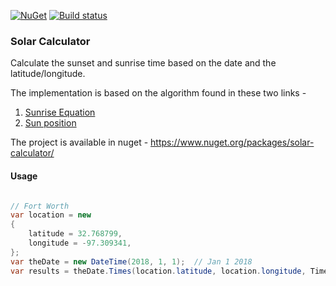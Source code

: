 [![NuGet](https://img.shields.io/nuget/v/FeatureToggle.svg)](https://www.nuget.org/packages/solar-calculator/)
[![Build status](https://ci.appveyor.com/api/projects/status/15ksq277kalcdou5?svg=true)](https://ci.appveyor.com/project/ra1han/solar-calculator)

### Solar Calculator
Calculate the sunset and sunrise time based on the date and the latitude/longitude.

The implementation is based on the algorithm found in these two links -
1. [Sunrise Equation](https://en.wikipedia.org/wiki/Sunrise_equation)
2. [Sun position](http://aa.quae.nl/en/reken/zonpositie.html)

The project is available in nuget - https://www.nuget.org/packages/solar-calculator/

#### Usage
```csharp

// Fort Worth
var location = new
{
	latitude = 32.768799,
	longitude = -97.309341,
};
var theDate = new DateTime(2018, 1, 1);  // Jan 1 2018          
var results = theDate.Times(location.latitude, location.longitude, TimeSpan.FromHours(-6)); // UTC offset for locale on Jan 1, not using daylight savings
```
